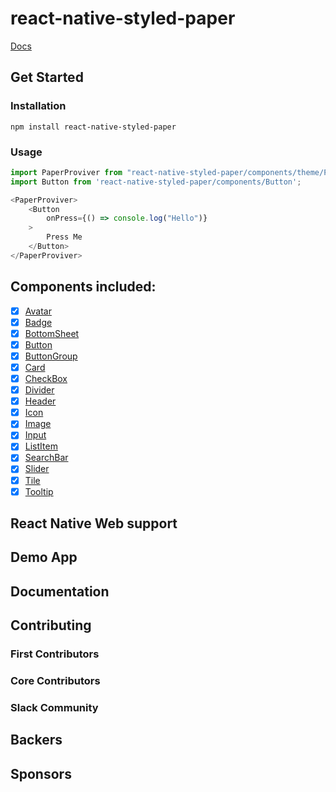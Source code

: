 # react-native-styled-paper

[Docs](https://react-native-styled-paper.github.io/react-native-styled-paper/examples/cra-example/storybook-static)
## Get Started

### Installation
```shell
npm install react-native-styled-paper
```
### Usage

```js
import PaperProviver from "react-native-styled-paper/components/theme/Provider";
import Button from 'react-native-styled-paper/components/Button';

<PaperProviver>
    <Button
        onPress={() => console.log("Hello")}
    >
        Press Me
    </Button>
</PaperProviver>
```

## Components included:

- [x] [Avatar](https://reactnativestyledpaper.com/docs/avatar)
- [x] [Badge](https://reactnativestyledpaper.com/docs/badge)
- [x] [BottomSheet](https://reactnativestyledpaper.com/docs/bottomsheet)
- [x] [Button](https://reactnativestyledpaper.com/docs/button)
- [x] [ButtonGroup](https://reactnativestyledpaper.com/docs/button_group)
- [x] [Card](https://reactnativestyledpaper.com/docs/card)
- [x] [CheckBox](https://reactnativestyledpaper.com/docs/checkbox)
- [x] [Divider](https://reactnativestyledpaper.com/docs/divider)
- [x] [Header](https://reactnativestyledpaper.com/docs/header)
- [x] [Icon](https://reactnativestyledpaper.com/docs/icon)
- [x] [Image](https://reactnativestyledpaper.com/docs/image)
- [x] [Input](https://reactnativestyledpaper.com/docs/input)
- [x] [ListItem](https://reactnativestyledpaper.com/docs/listitem)
- [x] [SearchBar](https://reactnativestyledpaper.com/docs/searchbar)
- [x] [Slider](https://reactnativestyledpaper.com/docs/slider)
- [x] [Tile](https://reactnativestyledpaper.com/docs/tile)
- [x] [Tooltip](https://reactnativestyledpaper.com/docs/tooltip)

## React Native Web support

## Demo App

## Documentation

## Contributing

### First Contributors

### Core Contributors

### Slack Community

## Backers

## Sponsors
